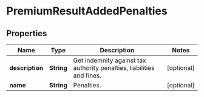

# PremiumResultAddedPenalties


## Properties

| Name | Type | Description | Notes |
|------------ | ------------- | ------------- | -------------|
|**description** | **String** | Get indemnity against tax authority penalties, liabilities and fines. |  [optional] |
|**name** | **String** | Penalties. |  [optional] |



